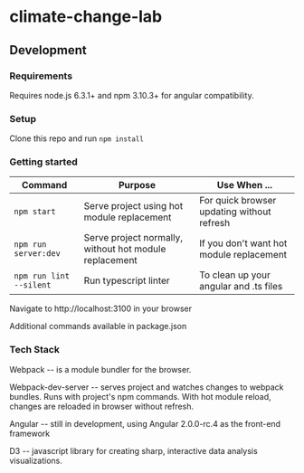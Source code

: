 # climate-change-lab

## Development

### Requirements

Requires node.js 6.3.1+ and npm 3.10.3+ for angular compatibility.

### Setup

Clone this repo and run `npm install`

### Getting started

| Command | Purpose | Use When ... |
|------|---------|--------------|
| `npm start` | Serve project using hot module replacement | For quick browser updating without refresh |
| `npm run server:dev` | Serve project normally, without hot module replacement | If you don't want hot module replacement |
| `npm run lint --silent` | Run typescript linter | To clean up your angular and .ts files |

Navigate to http://localhost:3100 in your browser

Additional commands available in package.json

### Tech Stack

Webpack -- is a module bundler for the browser.

Webpack-dev-server -- serves project and watches changes to webpack bundles. Runs with project's npm commands. With hot module reload, changes are reloaded in browser without refresh.

Angular -- still in development, using Angular 2.0.0-rc.4 as the front-end framework

D3 -- javascript library for creating sharp, interactive data analysis visualizations.
